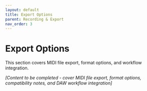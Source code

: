 ```yaml
---
layout: default
title: Export Options
parent: Recording & Export
nav_order: 3
---
```


# Export Options

This section covers MIDI file export, format options, and workflow integration.

*[Content to be completed - cover MIDI file export, format options, compatibility notes, and DAW workflow integration]*
